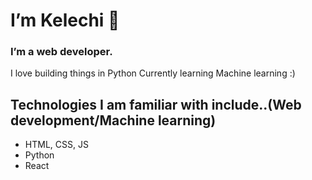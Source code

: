 # I’m Kelechi 👋 

### I’m a web developer.

I love building things in Python
Currently learning Machine learning :) 

## Technologies I am familiar with include..(Web development/Machine learning)
* HTML, CSS, JS
* Python
* React
<!---
ChibuzoKelechi/ChibuzoKelechi is a ✨ special ✨ repository because its `README.md` (this file) appears on your GitHub profile.
You can click the Preview link to take a look at your changes.
--->
